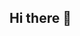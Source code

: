 ## Hi there 👋



<!--
**EmilianoJan/EmilianoJan** is a ✨ _special_ ✨ repository because its `README.md` (this file) appears on your GitHub profile.

Here are some ideas to get you started:

- 🔭 I’m currently working on ...
- 🌱 I’m currently learning ...
- 👯 I’m looking to collaborate on ...
- 🤔 I’m looking for help with ...
- 💬 Ask me about ...
- 📫 How to reach me: ...
- 😄 Pronouns: ...
- ⚡ Fun fact: ...

[![Harlok's WakaTime stats](https://github-readme-stats.vercel.app/api/wakatime?username=EmilianoJan)](https://github.com/EmilianoJan/github-readme-stats)

<img alt="stats" src = "https://github-readme-stats-git-masterrstaa-rickstaa.vercel.app/api?username=EmilianoJan&&show_icons=true&theme=dark"/>


[![Harlok's WakaTime stats](https://github-readme-stats-sigma-five.vercel.app/api/wakatime?username=EmilianoJan)](https://github.com/EmilianoJan/github-readme-stats)

<img alt="stats" src = "https://github-readme-stats-git-masterrstaa-rickstaa.vercel.app/api?username=EmilianoJan&&show_icons=true&theme=dark"/>

Este anduvo pero solo para cosas publicas
[![Anurag's GitHub stats](https://github-readme-stats.vercel.app/api?username=EmilianoJan)](https://github.com/anuraghazra/github-readme-stats)

-->
